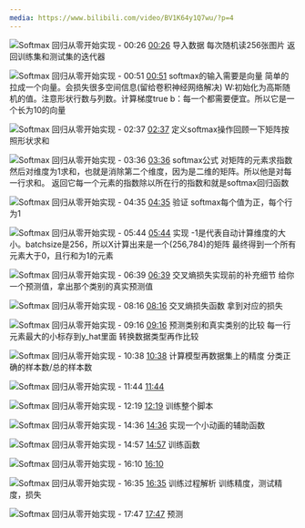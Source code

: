 ```yaml
---
media: https://www.bilibili.com/video/BV1K64y1Q7wu/?p=4
---
```



![Softmax 回归从零开始实现 - 00:26](Softmax%20回归从零开始实现PT26.566S.webp) [00:26](https://www.bilibili.com/video/BV1K64y1Q7wu/?p=4&t=26.566228#t=26.57) 导入数据
每次随机读256张图片
返回训练集和测试集的迭代器

![Softmax 回归从零开始实现 - 00:51](Softmax%20回归从零开始实现PT51.211S.webp) [00:51](https://www.bilibili.com/video/BV1K64y1Q7wu/?p=4&t=51.21057#t=51.21) softmax的输入需要是向量
简单的拉成一个向量。会损失很多空间信息(留给卷积神经网络解决)
W:初始化为高斯随机的值。注意形状行数与列数。计算梯度true
b：每一个都需要便宜。所以它是一个长为10的向量

![Softmax 回归从零开始实现 - 02:37](Softmax%20回归从零开始实现PT2M37.691S.webp) [02:37](https://www.bilibili.com/video/BV1K64y1Q7wu/?p=4&t=157.69096#t=02:37.69) 定义softmax操作回顾一下矩阵按照形状求和


![Softmax 回归从零开始实现 - 03:36](Softmax%20回归从零开始实现PT3M36.839S.webp) [03:36](https://www.bilibili.com/video/BV1K64y1Q7wu/?p=4&t=216.838775#t=03:36.84) softmax公式
对矩阵的元素求指数
然后对维度为1求和，也就是消除第二个维度，因为是二维的矩阵。所以他是对每一行求和。
返回它每一个元素的指数除以所在行的指数和就是softmax回归函数

![Softmax 回归从零开始实现 - 04:35](Softmax%20回归从零开始实现PT4M35.336S.webp) [04:35](https://www.bilibili.com/video/BV1K64y1Q7wu/?p=4&t=275.336027#t=04:35.34) 验证
softmax每个值为正，每个行为1

![Softmax 回归从零开始实现 - 05:44](Softmax%20回归从零开始实现PT5M44.576S.webp) [05:44](https://www.bilibili.com/video/BV1K64y1Q7wu/?p=4&t=344.576002#t=05:44.58) 实现
-1是代表自动计算维度的大小。batchsize是256，所以X计算出来是一个(256,784)的矩阵
最终得到一个所有元素大于0，且行和为1的元素


![Softmax 回归从零开始实现 - 06:39](Softmax%20回归从零开始实现PT6M39.123S.webp) [06:39](https://www.bilibili.com/video/BV1K64y1Q7wu/?p=4&t=399.122873#t=06:39.12) 交叉熵损失实现前的补充细节
给你一个预测值，拿出那个类别的真实预测值

![Softmax 回归从零开始实现 - 08:16](Softmax%20回归从零开始实现PT8M16.076S.webp) [08:16](https://www.bilibili.com/video/BV1K64y1Q7wu/?p=4&t=496.075931#t=08:16.08) 交叉熵损失函数
拿到对应的损失

![Softmax 回归从零开始实现 - 09:16](Softmax%20回归从零开始实现PT9M16.573S.webp) [09:16](https://www.bilibili.com/video/BV1K64y1Q7wu/?p=4&t=556.573466#t=09:16.57) 预测类别和真实类别的比较
每一行元素最大的小标存到y_hat里面
转换数据类型再作比较

![Softmax 回归从零开始实现 - 10:38](Softmax%20回归从零开始实现PT10M38.72S.webp) [10:38](https://www.bilibili.com/video/BV1K64y1Q7wu/?p=4&t=638.719617#t=10:38.72) 计算模型再数据集上的精度
分类正确的样本数/总的样本数

![Softmax 回归从零开始实现 - 11:44](Softmax%20回归从零开始实现PT11M44.74S.webp) [11:44](https://www.bilibili.com/video/BV1K64y1Q7wu/?p=4&t=704.739741#t=11:44.74) 

![Softmax 回归从零开始实现 - 12:19](Softmax%20回归从零开始实现PT12M19.602S.webp) [12:19](https://www.bilibili.com/video/BV1K64y1Q7wu/?p=4&t=739.601761#t=12:19.60) 训练整个脚本

![Softmax 回归从零开始实现 - 14:36](Softmax%20回归从零开始实现PT14M36.781S.webp) [14:36](https://www.bilibili.com/video/BV1K64y1Q7wu/?p=4&t=876.781104#t=14:36.78) 实现一个小动画的辅助函数


![Softmax 回归从零开始实现 - 14:57](Softmax%20回归从零开始实现PT14M57.463S.webp) [14:57](https://www.bilibili.com/video/BV1K64y1Q7wu/?p=4&t=897.462894#t=14:57.46) 训练函数


![Softmax 回归从零开始实现 - 16:10](Softmax%20回归从零开始实现PT16M10.769S.webp) [16:10](https://www.bilibili.com/video/BV1K64y1Q7wu/?p=4&t=970.768651#t=16:10.77) 

![Softmax 回归从零开始实现 - 16:35](Softmax%20回归从零开始实现PT16M35.432S.webp) [16:35](https://www.bilibili.com/video/BV1K64y1Q7wu/?p=4&t=995.4322#t=16:35.43) 训练过程解析
训练精度，测试精度，损失

![Softmax 回归从零开始实现 - 17:47](Softmax%20回归从零开始实现PT17M47.946S.webp) [17:47](https://www.bilibili.com/video/BV1K64y1Q7wu/?p=4&t=1067.945866#t=17:47.95) 预测
